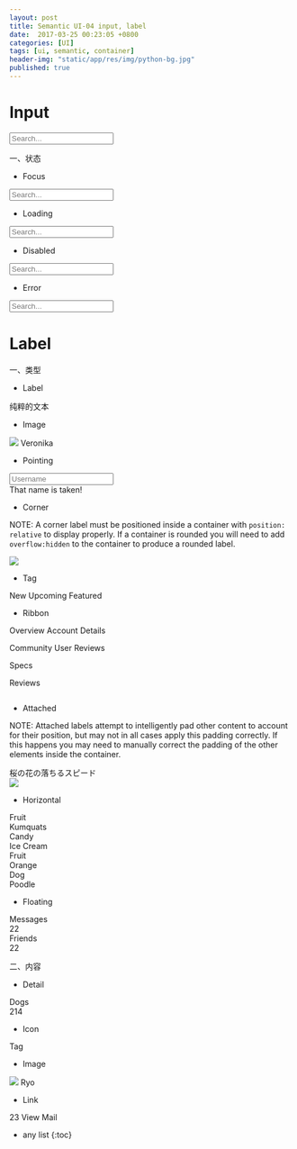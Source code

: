 ```yaml
---
layout: post
title: Semantic UI-04 input, label
date:  2017-03-25 00:23:05 +0800
categories: [UI]
tags: [ui, semantic, container]
header-img: "static/app/res/img/python-bg.jpg"
published: true
---
```


# Input

<div class="ui input">
  <input type="text" placeholder="Search...">
</div>



一、状态

- Focus

<div class="ui input focus">
  <input type="text" placeholder="Search...">
</div>

- Loading

<div class="ui left icon input loading">
  <input type="text" placeholder="Search...">
  <i class="search icon"></i>
</div>

- Disabled

<div class="ui disabled icon input">
  <i class="search icon"></i>
  <input type="text" placeholder="Search...">
</div>

- Error

<div class="ui input error">
  <input type="text" placeholder="Search...">
</div>

# Label

一、类型

- Label

<div class="ui label">
  纯粹的文本
</div>


- Image

<a class="ui teal image label">
  <img src="{{ site.url }}/static/app/res/img/python-bg.jpg">
  Veronika
</a>

- Pointing


<div class="ui divider"></div>
<div class="inline field">
<input class="ui" type="text" placeholder="Username">
    <div class="ui left pointing label">
      That name is taken!
    </div>
</div>


- Corner

NOTE: A corner label must be positioned inside a container with `position: relative` to display properly. 
If a container is rounded you will need to add `overflow:hidden` to the container to produce a rounded label.

<div class="ui two column grid">
  <div class="column">
    <div class="ui fluid image">
      <a class="ui right corner label">
        <i class="heart icon red"></i>
      </a>
      <img src="{{ site.url }}/static/app/res/img/python-bg.jpg">
    </div>
  </div>
</div>



- Tag

<a class="ui tag label">New</a>
<a class="ui red tag label">Upcoming</a>
<a class="ui teal tag label">Featured</a>

- Ribbon

<div class="ui two column grid">
  <div class="column">
    <div class="ui raised segment">
      <a class="ui red ribbon label">Overview</a>
      <span>Account Details</span>
      <p></p>
      <a class="ui blue ribbon label">Community</a> User Reviews
      <p></p>
    </div>
  </div>
  <div class="column">
    <div class="ui segment">
      <a class="ui orange right ribbon label">Specs</a>
      <p></p>
      <a class="ui teal right ribbon label">Reviews</a>
      <p></p>
    </div>
  </div>
</div>


- Attached

NOTE: Attached labels attempt to intelligently pad other content to account for their position, but may not in all cases apply this padding correctly.
      If this happens you may need to manually correct the padding of the other elements inside the container.

<div class="ui segment">
    <div class="ui top attached label blue">桜の花の落ちるスピード</div>
    <img class="ui wireframe image" src="{{ site.url }}/static/app/res/img/python-bg.jpg">
</div>
          

- Horizontal

<div class="ui divided selection list">
  <a class="item">
    <div class="ui red horizontal label">Fruit</div>
    Kumquats
  </a>
  <a class="item">
    <div class="ui purple horizontal label">Candy</div>
    Ice Cream
  </a>
  <a class="item">
    <div class="ui red horizontal label">Fruit</div>
    Orange
  </a>
  <a class="item">
    <div class="ui horizontal label">Dog</div>
    Poodle
  </a>
</div>

- Floating

<div class="ui compact menu">
  <a class="item">
    <i class="icon mail"></i> Messages
    <div class="floating ui red label">22</div>
  </a>
  <a class="item">
    <i class="icon users"></i> Friends
    <div class="floating ui teal label">22</div>
  </a>
</div>

二、内容

- Detail

<div class="ui label">
  Dogs
  <div class="detail">214</div>
</div>

- Icon

<a class="ui label">
  Tag
  <i class="delete icon"></i>
</a>

- Image

<a class="ui label">
  <img class="ui right spaced avatar image" src="{{ site.url }}/static/app/res/img/python-bg.jpg">
  Ryo
</a>

- Link

<div class="ui label">
  <i class="mail icon"></i>
  23
  <a class="detail">View Mail</a>
</div>








* any list
{:toc}